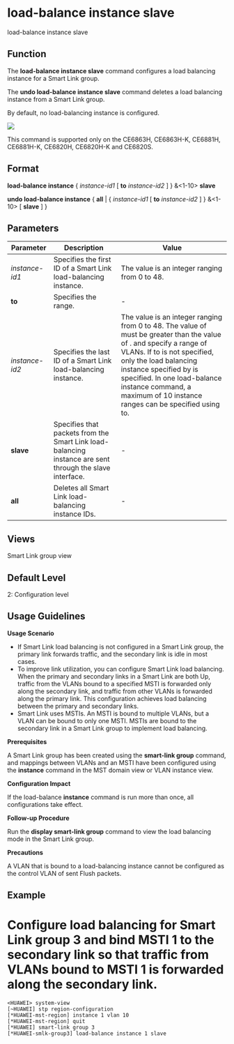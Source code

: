 load-balance instance slave
===========================

load-balance instance slave

Function
--------



The **load-balance instance slave** command configures a load balancing instance for a Smart Link group.

The **undo load-balance instance slave** command deletes a load balancing instance from a Smart Link group.



By default, no load-balancing instance is configured.

![](../public_sys-resources/note_3.0-en-us.png) 

This command is supported only on the CE6863H, CE6863H-K, CE6881H, CE6881H-K, CE6820H, CE6820H-K and CE6820S.



Format
------

**load-balance instance** { *instance-id1* [ **to** *instance-id2* ] } &<1-10> **slave**

**undo load-balance instance** { **all** | { *instance-id1* [ **to** *instance-id2* ] } &<1-10> [ **slave** ] }


Parameters
----------

| Parameter | Description | Value |
| --- | --- | --- |
| *instance-id1* | Specifies the first ID of a Smart Link load-balancing instance. | The value is an integer ranging from 0 to 48. |
| **to** | Specifies the range. | - |
| *instance-id2* | Specifies the last ID of a Smart Link load-balancing instance. | The value is an integer ranging from 0 to 48.  The value of <instance-id2> must be greater than the value of <instance-id1>. <instance-id2> and <instance-id1> specify a range of VLANs. If to <instance-id2> is not specified, only the load balancing instance specified by <instance-id1> is specified.  In one load-balance instance command, a maximum of 10 instance ranges can be specified using to. |
| **slave** | Specifies that packets from the Smart Link load-balancing instance are sent through the slave interface. | - |
| **all** | Deletes all Smart Link load-balancing instance IDs. | - |



Views
-----

Smart Link group view


Default Level
-------------

2: Configuration level


Usage Guidelines
----------------

**Usage Scenario**

* If Smart Link load balancing is not configured in a Smart Link group, the primary link forwards traffic, and the secondary link is idle in most cases.
* To improve link utilization, you can configure Smart Link load balancing. When the primary and secondary links in a Smart Link are both Up, traffic from the VLANs bound to a specified MSTI is forwarded only along the secondary link, and traffic from other VLANs is forwarded along the primary link. This configuration achieves load balancing between the primary and secondary links.
* Smart Link uses MSTIs. An MSTI is bound to multiple VLANs, but a VLAN can be bound to only one MSTI. MSTIs are bound to the secondary link in a Smart Link group to implement load balancing.

**Prerequisites**

A Smart Link group has been created using the **smart-link group** command, and mappings between VLANs and an MSTI have been configured using the **instance** command in the MST domain view or VLAN instance view.

**Configuration Impact**

If the load-balance **instance** command is run more than once, all configurations take effect.

**Follow-up Procedure**

Run the **display smart-link group** command to view the load balancing mode in the Smart Link group.

**Precautions**

A VLAN that is bound to a load-balancing instance cannot be configured as the control VLAN of sent Flush packets.


Example
-------

# Configure load balancing for Smart Link group 3 and bind MSTI 1 to the secondary link so that traffic from VLANs bound to MSTI 1 is forwarded along the secondary link.
```
<HUAWEI> system-view
[~HUAWEI] stp region-configuration
[*HUAWEI-mst-region] instance 1 vlan 10
[*HUAWEI-mst-region] quit
[*HUAWEI] smart-link group 3
[*HUAWEI-smlk-group3] load-balance instance 1 slave

```